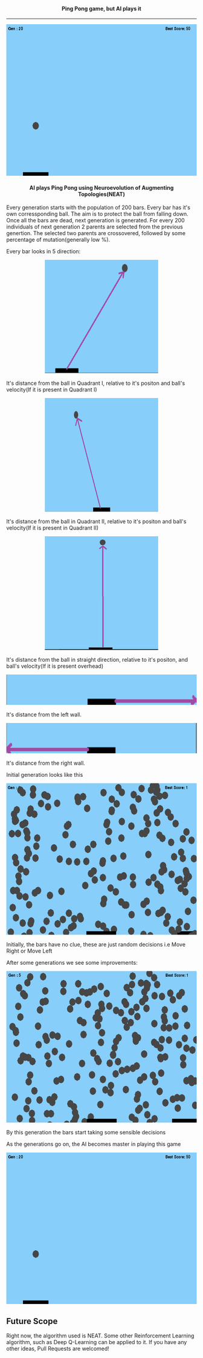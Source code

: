 <h4 align="center">Ping Pong game, but AI plays it</h4>
<hr>
<p align="center">
<img src = "./genetic gifs/gen20.gif" height=400 width=600>
</p>

<h4 align="center">AI plays Ping Pong using Neuroevolution of Augmenting Topologies(NEAT)</h4>

Every generation starts with the population of 200 bars. Every bar has it's own corressponding ball. The aim is to protect the ball from falling down. Once all the bars are dead, next generation is generated. For every 200 individuals of next generation 2 parents are selected from the previous genertion. The selected two parents are crossovered, followed by some percentage of mutation(generally low %).

Every bar looks in 5 direction:

<p align="center">
  <img src = "./genetic screenshots/QI.png" height=300 width=300>
  
  It's distance from the ball in Quadrant I, relative to it's positon and ball's velocity(If it is present in Quadrant I)
</p>

<p align="center">
  <img src = "./genetic screenshots/QII.png" height=300 width=300>
  
  It's distance from the ball in Quadrant II, relative to it's positon and ball's velocity(If it is present in Quadrant II)
</p>

<p align="center">
  <img src = "./genetic screenshots/Straight.png" height=300 width=300>
  
  It's distance from the ball in straight direction, relative to it's positon, and ball's velocity(If it is present overhead)
</p>

<p align="center">
  <img src = "./genetic screenshots/wall1.png" height=80 width=600>
  
  It's distance from the left wall.
</p>

<p align="center">
  <img src = "./genetic screenshots/wall2.png" height=80 width=600>
  
  It's distance from the right wall.
</p>


Initial generation looks like this
<p align="center">
<img src = "./genetic gifs/gen2.gif" height=400 width=600>
</p>

Initially, the bars have no clue, these are just random decisions i.e Move Right or Move Left

After some generations we see some improvements:
<p align="center">
<img src = "./genetic gifs/gen6.gif" height=400 width=600>
</p>
By this generation the bars start taking some sensible decisions

<br>
<p>As the generations go on, the AI becomes master in playing this game</p>
<p align="center">
<img src = "./genetic gifs/gen20.gif" height=400 width=600>
</p>

<h2>Future Scope</h2>
<p>Right now, the algorithm used is NEAT. Some other Reinforcement Learning algorithm, such as Deep Q-Learning can be applied to it. If you have any other ideas, Pull Requests are welcomed!</p>
